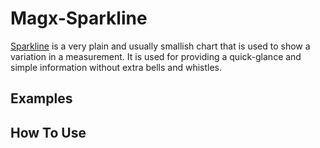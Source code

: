 # Magx-Sparkline

[Sparkline](https://en.wikipedia.org/wiki/Sparkline) is a very plain and usually smallish chart that is used to show a variation in a measurement. It is used for providing a quick-glance and simple information without extra bells and whistles.

## Examples

## How To Use
